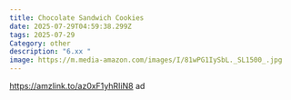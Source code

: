```yaml
---
title: Chocolate Sandwich Cookies
date: 2025-07-29T04:59:38.299Z
tags: 2025-07-29
Category: other
description: "6.xx "
image: https://m.media-amazon.com/images/I/81wPG1IySbL._SL1500_.jpg
---
```

https://amzlink.to/az0xF1yhRIiN8 ad